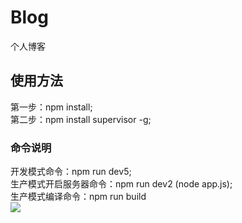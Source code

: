 # Blog
个人博客
## 使用方法
第一步：npm install;<br>
第二步：npm install supervisor -g;
### 命令说明
开发模式命令：npm run dev5;<br>
生产模式开启服务器命令：npm run dev2 (node app.js);<br>
生产模式编译命令：npm run build<br>
![](http://img4.imgtn.bdimg.com/it/u=223778762,979227704&fm=27&gp=0.jpg)
